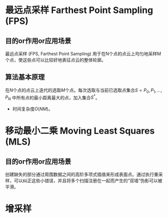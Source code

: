 # 最远点采样 Farthest Point Sampling (FPS)

## 目的or作用or应用场景
最远点采样 (FPS, Farthest Point Sampling) 用于在N个点的点云上均匀地采样M个点，使这些点可以比较好地表征点云的整体轮廓。

## 算法基本原理
在$N$个点的点云上迭代的选取$M$个点。每次选取与当前已选取点集合$S = {P_0,P_1,...,P_N}$ 中所有点的最小距离最大的点，加入集合$S^*$。
- 时间复杂度$O(NM)$。


# 移动最小二乘 Moving Least Squares (MLS)
## 目的or作用or应用场景
创建缺失的部分通过周围数据之间的高阶多项式插值来形成表面点。通过执行重采样，可以纠正这些小错误，并且将多个扫描注册在一起而产生的“双墙”伪影可以被平滑。 

# 增采样
